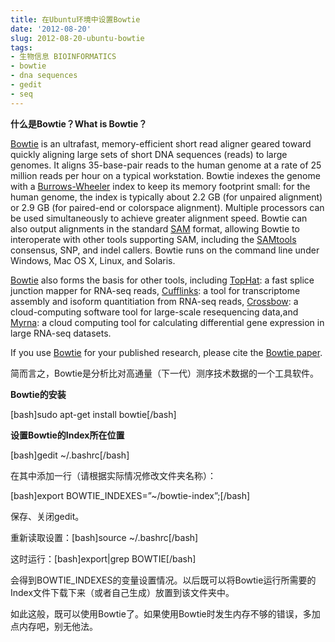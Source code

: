 ```yaml
---
title: 在Ubuntu环境中设置Bowtie
date: '2012-08-20'
slug: 2012-08-20-ubuntu-bowtie
tags:
- 生物信息 BIOINFORMATICS
- bowtie
- dna sequences
- gedit
- seq
---
```



<div>

<div>

**什么是Bowtie？What is Bowtie？**

</div>

<div>

[Bowtie](http://bowtie-bio.sf.net/) is an ultrafast, memory-efficient
short read aligner geared toward quickly aligning large sets of short
DNA sequences (reads) to large genomes. It aligns 35-base-pair reads to
the human genome at a rate of 25 million reads per hour on a typical
workstation. Bowtie indexes the genome with a
[Burrows-Wheeler](http://en.wikipedia.org/wiki/Burrows-Wheeler_transform)
index to keep its memory footprint small: for the human genome, the
index is typically about 2.2 GB (for unpaired alignment) or 2.9 GB (for
paired-end or colorspace alignment). Multiple processors can be used
simultaneously to achieve greater alignment speed. Bowtie can also
output alignments in the standard
[SAM](http://samtools.sourceforge.net/SAM1.pdf) format, allowing Bowtie
to interoperate with other tools supporting SAM, including the
[SAMtools](http://samtools.sourceforge.net/) consensus, SNP, and indel
callers. Bowtie runs on the command line under Windows, Mac OS X, Linux,
and Solaris.

[Bowtie](http://bowtie-bio.sf.net/) also forms the basis for other
tools, including [TopHat](http://tophat.cbcb.umd.edu/): a fast splice
junction mapper for RNA-seq reads,
[Cufflinks](http://cufflinks.cbcb.umd.edu/): a tool for transcriptome
assembly and isoform quantitiation from RNA-seq reads,
[Crossbow](http://bowtie-bio.sf.net/crossbow): a cloud-computing
software tool for large-scale resequencing data,and
[Myrna](http://bowtie-bio.sf.net/myrna): a cloud computing tool for
calculating differential gene expression in large RNA-seq datasets.

<div>

If you use [Bowtie](http://bowtie-bio.sf.net/) for your published
research, please cite the [Bowtie
paper](http://genomebiology.com/2009/10/3/R25).

</div>

</div>

<div>

</div>

<div>

简而言之，Bowtie是分析比对高通量（下一代）测序技术数据的一个工具软件。

</div>

<div>

</div>

<div>

**Bowtie的安装**

</div>

<div>

\[bash\]sudo apt-get install bowtie\[/bash\]

</div>

<div>

</div>

<div>

**设置Bowtie的Index所在位置**

</div>

<div>

\[bash\]gedit \~/.bashrc\[/bash\]

</div>

<div>

在其中添加一行（请根据实际情况修改文件夹名称）：

</div>

<div>

\[bash\]export BOWTIE\_INDEXES=”\~/bowtie-index”;\[/bash\]

</div>

<div>

保存、关闭gedit。

</div>

<div>

重新读取设置：\[bash\]source \~/.bashrc\[/bash\]

</div>

<div>

这时运行：\[bash\]export\|grep BOWTIE\[/bash\]

</div>

<div>

会得到BOWTIE\_INDEXES的变量设置情况。以后既可以将Bowtie运行所需要的Index文件下载下来（或者自己生成）放置到该文件夹中。

</div>

</div>

<div>

</div>

<div>

如此这般，既可以使用Bowtie了。如果使用Bowtie时发生内存不够的错误，多加点内存吧，别无他法。

</div>
